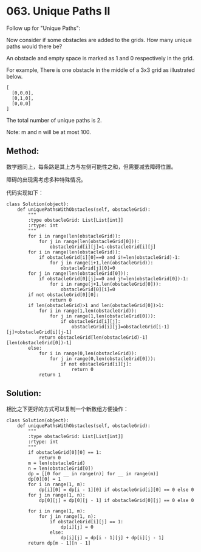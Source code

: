 # 063. Unique Paths II

Follow up for "Unique Paths":

Now consider if some obstacles are added to the grids. How many unique paths would there be?

An obstacle and empty space is marked as 1 and 0 respectively in the grid.

For example,
There is one obstacle in the middle of a 3x3 grid as illustrated below.

    [
      [0,0,0],
      [0,1,0],
      [0,0,0]
    ]

The total number of unique paths is 2.

Note: m and n will be at most 100.

## Method:
数学题同上，每条路是其上方与左侧可能性之和，但需要减去障碍位置。

障碍的出现需考虑多种特殊情况。

代码实现如下：

    class Solution(object):
        def uniquePathsWithObstacles(self, obstacleGrid):
            """
            :type obstacleGrid: List[List[int]]
            :rtype: int
            """
            for i in range(len(obstacleGrid)):
                for j in range(len(obstacleGrid[0])):
                    obstacleGrid[i][j]=1-obstacleGrid[i][j]
            for i in range(len(obstacleGrid)):
                if obstacleGrid[i][0]==0 and i!=len(obstacleGrid)-1:
                    for j in range(i+1,len(obstacleGrid)):
                        obstacleGrid[j][0]=0
            for j in range(len(obstacleGrid[0])):
                if obstacleGrid[0][j]==0 and j!=len(obstacleGrid[0])-1:
                    for i in range(j+1,len(obstacleGrid[0])):
                        obstacleGrid[0][i]=0
            if not obstacleGrid[0][0]:
                    return 0
            if len(obstacleGrid)>1 and len(obstacleGrid[0])>1:
                for i in range(1,len(obstacleGrid)):
                    for j in range(1,len(obstacleGrid[0])):
                        if obstacleGrid[i][j]:
                            obstacleGrid[i][j]=obstacleGrid[i-1][j]+obstacleGrid[i][j-1]
                return obstacleGrid[len(obstacleGrid)-1][len(obstacleGrid[0])-1]
            else:
                for i in range(0,len(obstacleGrid)):
                    for j in range(0,len(obstacleGrid[0])):
                        if not obstacleGrid[i][j]:
                            return 0
                return 1
      
## Solution:
相比之下更好的方式可以复制一个新数组方便操作：

    class Solution(object):
        def uniquePathsWithObstacles(self, obstacleGrid):
            """
            :type obstacleGrid: List[List[int]]
            :rtype: int
            """
            if obstacleGrid[0][0] == 1:
                return 0
            m = len(obstacleGrid)
            n = len(obstacleGrid[0])
            dp = [[0 for __ in range(n)] for __ in range(m)]
            dp[0][0] = 1
            for i in range(1, m):
                dp[i][0] = dp[i - 1][0] if obstacleGrid[i][0] == 0 else 0
            for j in range(1, n):
                dp[0][j] = dp[0][j - 1] if obstacleGrid[0][j] == 0 else 0
                
            for i in range(1, m):
                for j in range(1, n):
                    if obstacleGrid[i][j] == 1:
                        dp[i][j] = 0
                    else:
                        dp[i][j] = dp[i - 1][j] + dp[i][j - 1]
            return dp[m - 1][n - 1]